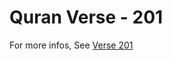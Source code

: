 # Quran Verse - 201 

For more infos, See [Verse 201](https://www.quranbookk.com/quran/search?q=201)